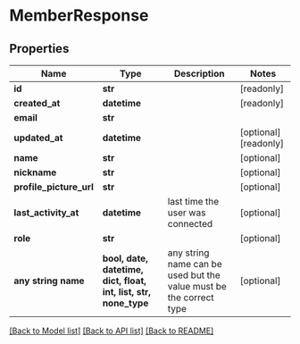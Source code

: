 # MemberResponse


## Properties
Name | Type | Description | Notes
------------ | ------------- | ------------- | -------------
**id** | **str** |  | [readonly] 
**created_at** | **datetime** |  | [readonly] 
**email** | **str** |  | 
**updated_at** | **datetime** |  | [optional] [readonly] 
**name** | **str** |  | [optional] 
**nickname** | **str** |  | [optional] 
**profile_picture_url** | **str** |  | [optional] 
**last_activity_at** | **datetime** | last time the user was connected | [optional] 
**role** | **str** |  | [optional] 
**any string name** | **bool, date, datetime, dict, float, int, list, str, none_type** | any string name can be used but the value must be the correct type | [optional]

[[Back to Model list]](../README.md#documentation-for-models) [[Back to API list]](../README.md#documentation-for-api-endpoints) [[Back to README]](../README.md)



